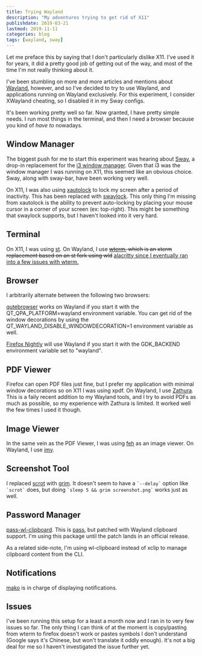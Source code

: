 ```yaml
---
title: Trying Wayland
description: "My adventures trying to get rid of X11"
publishdate: 2019-03-21
lastmod: 2019-11-11
categories: blog
tags: [wayland, sway]
---
```


<p>
  Let me preface this by saying that I don't particularly dislike X11. I've used
  it for years, it did a pretty good job of getting out of the way, and most of
  the time I'm not really thinking about it.
</p>

<p>
  I've been stumbling on more and more articles and mentions about <a
  href="https://wayland.freedesktop.org/">Wayland</a>, however, and so I've
  decided to try to use Wayland, and applications running on Wayland
  exclusively. For this experiment, I consider XWayland cheating, so I disabled
  it in my Sway configs.
</p>

<!--more-->

<p>
  It's been working pretty well so far. Now granted, I have pretty simple
  needs. I run most things in the terminal, and then I need a browser because
  you kind of <em>have to</em> nowadays.
</p>

<h2>Window Manager</h2>

<p>
  The biggest push for me to start this experiment was hearing about <a
  href="https://swaywm.org/">Sway</a>, a drop-in replacement for the <a
  href="http://i3wm.org/">i3 window manager</a>. Given that i3 was the window
  manager I was running on X11, this seemed like an obvious choice. Sway, along
  with sway-bar, have been working very well.
</p>

<p>
  On X11, I was also using <a
  href="http://ibiblio.org/pub/Linux/X11/screensavers/">xautolock</a> to lock
  my screen after a period of inactivity. This has been replaced with <a
  href="https://github.com/swaywm/swaylock">swaylock</a>. This only thing I'm
  missing from xautolock is the ability to prevent auto-locking by placing your
  mouse cursor in a corner of your screen (ex: top-right). This might be
  something that swaylock supports, but I haven't looked into it very hard.
</p>

<h2>Terminal</h2>

<p>
  On X11, I was using <a href="http://st.suckless.org/">st</a>. On Wayland, I
  use <del><a href="https://github.com/majestrate/wterm">wterm</a>, which is an
  xterm replacement based on an st fork using wld</del> <ins><a
  href="https://github.com/jwilm/alacritty">alacritty</a> since I eventually
  ran into a <a href="https://github.com/majestrate/wterm/issues/9">few</a> <a
  href="https://github.com/majestrate/wterm/issues/7">issues</a> with wterm.
</p>

<h2>Browser</h2>

<p>I arbitrarily alternate between the following two browsers:</p>

<p>
  <a href="https://www.qutebrowser.org">qutebrowser</a> works on Wayland if you
  start it with the QT_QPA_PLATFORM=wayland environment variable. You can get
  rid of the window decorations by using the
  QT_WAYLAND_DISABLE_WINDOWDECORATION=1 environment variable as well.
</p>

<p>
  <a href="https://www.mozilla.org/en-CA/firefox/nightly/all/">Firefox
  Nightly</a> will use Wayland if you start it with the GDK_BACKEND environment
  variable set to "wayland".
</p>

<h2>PDF Viewer</h2>

<p>
  Firefox can open PDF files just fine, but I prefer my application with
  minimal window decorations so on X11 I was using xpdf. On Wayland, I use <a
  href="https://en.wikipedia.org/wiki/Zathura_(document_viewer)">Zathura</a>.
  This is a faily recent addition to my Wayland tools, and I try to avoid PDFs
  as much as possible, so my experience with Zathura is limited. It worked well
  the few times I used it though.
</p>

<h2>Image Viewer</h2>

<p>
  In the same vein as the PDF Viewer, I was using <a
  href="https://feh.finalrewind.org/">feh</a> as an image viewer. On Wayland, I
  use <a href="https://github.com/eXeC64/imv">imv</a>.
</p>

<h2>Screenshot Tool</h2>

<p>
  I replaced <a
  href="https://github.com/resurrecting-open-source-projects/scrot">scrot</a>
  with <a href="https://wayland.emersion.fr/grim/">grim</a>. It doesn't seem to
  have a <code>`--delay`</code> option like <code>`scrot`</code> does, but
  doing <code>`sleep 5 && grim screenshot.png`</code> works just as well.
</p>

<h2>Password Manager</h2>

<p>
  <a
  href="https://aur.archlinux.org/packages/pass-wl-clipboard/">pass-wl-clipboard</a>.
  This is <a href="https://www.passwordstore.org/">pass</a>, but patched with
  Wayland clipboard support. I'm using this package until the patch lands in an
  official release.
</p>

<p>
  As a related side-note, I'm using wl-clipboard instead of xclip to manage
  clipboard content from the CLI.
</p>

<h2>Notifications</h2>

<p>
  <a href="http://mako-project.org">mako</a> is in charge of displaying notifications.
</p>

<h2>Issues</h2>

<p>
  I've been running this setup for a least a month now and I ran in to very few
  issues so far. The only thing I can think of at the moment is copy/pasting
  from wterm to firefox doesn't work or pastes symbols I don't understand
  (Google says it's Chinese, but won't translate it oddly enough). It's not a
  big deal for me so I haven't investigated the issue further yet.
</p>

